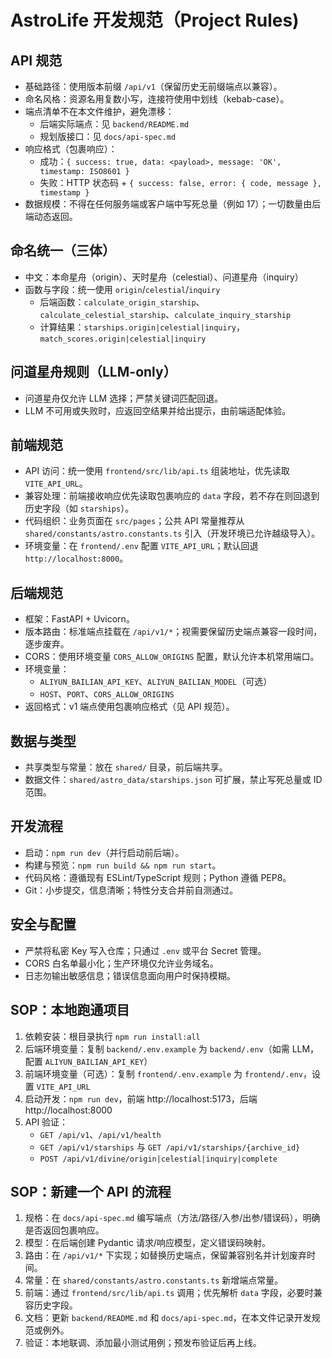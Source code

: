 # AstroLife 开发规范（Project Rules)

## API 规范

- 基础路径：使用版本前缀 `/api/v1`（保留历史无前缀端点以兼容）。
- 命名风格：资源名用复数小写，连接符使用中划线（kebab-case）。
- 端点清单不在本文件维护，避免漂移：
  - 后端实际端点：见 `backend/README.md`
  - 规划版接口：见 `docs/api-spec.md`
- 响应格式（包裹响应）：
  - 成功：`{ success: true, data: <payload>, message: 'OK', timestamp: ISO8601 }`
  - 失败：HTTP 状态码 + `{ success: false, error: { code, message }, timestamp }`
- 数据规模：不得在任何服务端或客户端中写死总量（例如 17）；一切数量由后端动态返回。

## 命名统一（三体）

- 中文：本命星舟（origin）、天时星舟（celestial）、问道星舟（inquiry）
- 函数与字段：统一使用 `origin`/`celestial`/`inquiry`
  - 后端函数：`calculate_origin_starship`、`calculate_celestial_starship`、`calculate_inquiry_starship`
  - 计算结果：`starships.origin|celestial|inquiry`，`match_scores.origin|celestial|inquiry`

## 问道星舟规则（LLM-only）

- 问道星舟仅允许 LLM 选择；严禁关键词匹配回退。
- LLM 不可用或失败时，应返回空结果并给出提示，由前端适配体验。

## 前端规范

- API 访问：统一使用 `frontend/src/lib/api.ts` 组装地址，优先读取 `VITE_API_URL`。
- 兼容处理：前端接收响应优先读取包裹响应的 `data` 字段，若不存在则回退到历史字段（如 `starships`）。
- 代码组织：业务页面在 `src/pages`；公共 API 常量推荐从 `shared/constants/astro.constants.ts` 引入（开发环境已允许越级导入）。
- 环境变量：在 `frontend/.env` 配置 `VITE_API_URL`；默认回退 `http://localhost:8000`。

## 后端规范

- 框架：FastAPI + Uvicorn。
- 版本路由：标准端点挂载在 `/api/v1/*`；视需要保留历史端点兼容一段时间，逐步废弃。
- CORS：使用环境变量 `CORS_ALLOW_ORIGINS` 配置，默认允许本机常用端口。
- 环境变量：
  - `ALIYUN_BAILIAN_API_KEY`、`ALIYUN_BAILIAN_MODEL`（可选）
  - `HOST`、`PORT`、`CORS_ALLOW_ORIGINS`
- 返回格式：v1 端点使用包裹响应格式（见 API 规范）。

## 数据与类型

- 共享类型与常量：放在 `shared/` 目录，前后端共享。
- 数据文件：`shared/astro_data/starships.json` 可扩展，禁止写死总量或 ID 范围。

## 开发流程

- 启动：`npm run dev`（并行启动前后端）。
- 构建与预览：`npm run build && npm run start`。
- 代码风格：遵循现有 ESLint/TypeScript 规则；Python 遵循 PEP8。
- Git：小步提交，信息清晰；特性分支合并前自测通过。

## 安全与配置

- 严禁将私密 Key 写入仓库；只通过 `.env` 或平台 Secret 管理。
- CORS 白名单最小化；生产环境仅允许业务域名。
- 日志勿输出敏感信息；错误信息面向用户时保持模糊。

## SOP：本地跑通项目

1) 依赖安装：根目录执行 `npm run install:all`
2) 后端环境变量：复制 `backend/.env.example` 为 `backend/.env`（如需 LLM，配置 `ALIYUN_BAILIAN_API_KEY`）
3) 前端环境变量（可选）：复制 `frontend/.env.example` 为 `frontend/.env`，设置 `VITE_API_URL`
4) 启动开发：`npm run dev`，前端 http://localhost:5173，后端 http://localhost:8000
5) API 验证：
   - `GET /api/v1`、`/api/v1/health`
   - `GET /api/v1/starships` 与 `GET /api/v1/starships/{archive_id}`
   - `POST /api/v1/divine/origin|celestial|inquiry|complete`

## SOP：新建一个 API 的流程

1) 规格：在 `docs/api-spec.md` 编写端点（方法/路径/入参/出参/错误码），明确是否返回包裹响应。
2) 模型：在后端创建 Pydantic 请求/响应模型，定义错误码映射。
3) 路由：在 `/api/v1/*` 下实现；如替换历史端点，保留兼容别名并计划废弃时间。
4) 常量：在 `shared/constants/astro.constants.ts` 新增端点常量。
5) 前端：通过 `frontend/src/lib/api.ts` 调用；优先解析 `data` 字段，必要时兼容历史字段。
6) 文档：更新 `backend/README.md` 和 `docs/api-spec.md`，在本文件记录开发规范或例外。
7) 验证：本地联调、添加最小测试用例；预发布验证后再上线。
